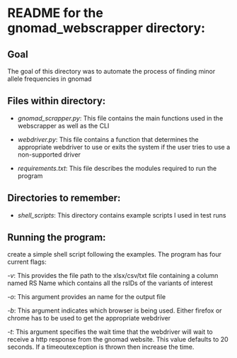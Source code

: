# README for the gnomad_webscrapper directory:

## Goal

The goal of this directory was to automate the process of finding minor allele frequencies in gnomad

## Files within directory:

- _gnomad_scrapper.py_: This file contains the main functions used in the webscrapper as well as the CLI

- _webdriver.py_: This file contains a function that determines the appropriate webdriver to use or exits the system if the user tries to use a non-supported driver

- _requirements.txt_: This file describes the modules required to run the program

## Directories to remember:

- _shell_scripts_: This directory contains example scripts I used in test runs

## Running the program:

create a simple shell script following the examples. The program has four current flags:

_-v_: This provides the file path to the xlsx/csv/txt file containing a column named RS Name which contains all the rsIDs of the variants of interest

_-o_: This argument provides an name for the output file

_-b_: This argument indicates which browser is being used. Either firefox or chrome has to be used to get the appropriate webdriver

_-t_: This argument specifies the wait time that the webdriver will wait to receive a http response from the gnomad website. This value defaults to 20 seconds. If a timeoutexception is thrown then increase the time.

